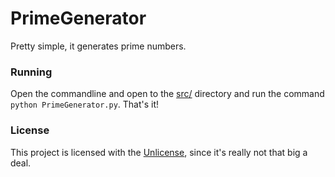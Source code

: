 PrimeGenerator
==============
Pretty simple, it generates prime numbers.

### Running
Open the commandline and open to the [src/](/src/) directory and run the command `python PrimeGenerator.py`. That's it!

### License
This project is licensed with the [Unlicense](/LICENSE), since it's really not that big a deal.
